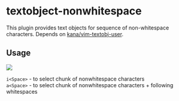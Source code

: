 # textobject-nonwhitespace
This plugin provides text objects for sequence of non-whitespace characters.
Depends on [kana/vim-textobj-user](https://github.com/kana/vim-textobj-user).

## Usage

![](https://i.imgur.com/8671VFU.gif)

`i<Space>` - to select chunk of nonwhitespace characters  
`a<Space>` - to select chunk of nonwhitespace characters + following whitespaces
